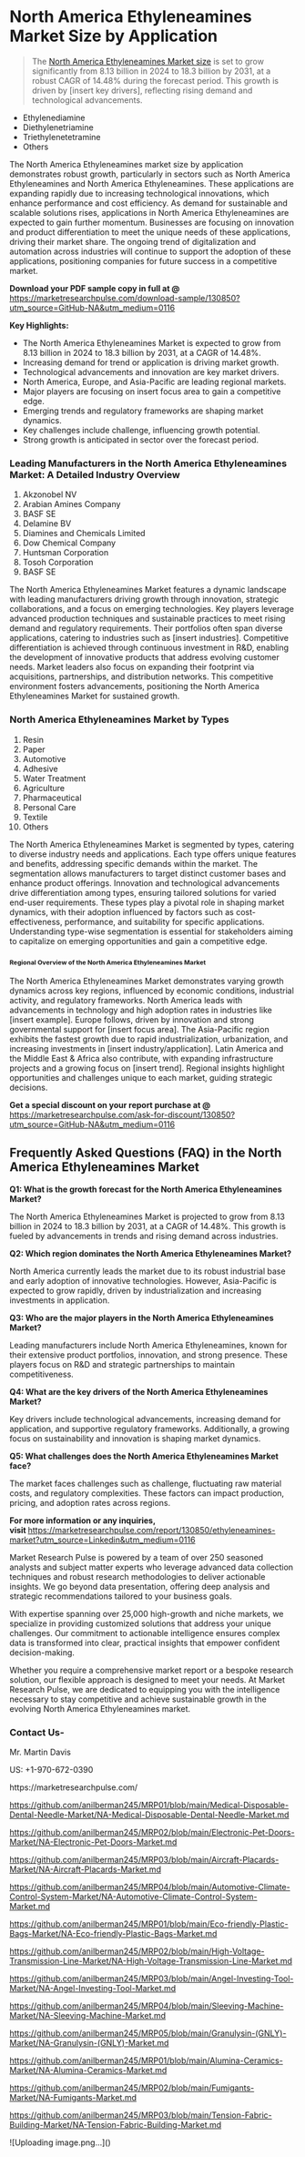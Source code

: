 <h1>North America Ethyleneamines Market&nbsp;Size by Application</h1><blockquote><p>The <a href="https://marketresearchpulse.com/download-sample/130850?utm_source=GitHub-NA&amp;utm_medium=0116">North America Ethyleneamines Market size</a> is set to grow significantly from 8.13 billion in 2024 to 18.3 billion by 2031, at a robust CAGR of 14.48% during the forecast period. This growth is driven by [insert key drivers], reflecting rising demand and technological advancements.</p></blockquote><ul><li>Ethylenediamine<li> Diethylenetriamine<li> Triethylenetetramine<li> Others</li></ul><p>The North America Ethyleneamines market size by application demonstrates robust growth, particularly in sectors such as North America Ethyleneamines and North America Ethyleneamines. These applications are expanding rapidly due to increasing technological innovations, which enhance performance and cost efficiency. As demand for sustainable and scalable solutions rises, applications in North America Ethyleneamines are expected to gain further momentum. Businesses are focusing on innovation and product differentiation to meet the unique needs of these applications, driving their market share. The ongoing trend of digitalization and automation across industries will continue to support the adoption of these applications, positioning companies for future success in a competitive market.</p><p><strong>Download your PDF sample copy in full at @ </strong><a href="https://marketresearchpulse.com/download-sample/130850?utm_source=GitHub-NA&amp;utm_medium=0116">https://marketresearchpulse.com/download-sample/130850?utm_source=GitHub-NA&amp;utm_medium=0116</a></p><p><strong>Key Highlights: </strong></p><ul><li>The North America Ethyleneamines Market is expected to grow from 8.13 billion in 2024 to 18.3 billion by 2031, at a CAGR of 14.48%.</li><li>Increasing demand for trend or application is driving market growth.</li><li>Technological advancements and innovation are key market drivers.</li><li>North America, Europe, and Asia-Pacific are leading regional markets.</li><li>Major players are focusing on insert focus area to gain a competitive edge.</li><li>Emerging trends and regulatory frameworks are shaping market dynamics.</li><li>Key challenges include challenge, influencing growth potential.</li><li>Strong growth is anticipated in sector over the forecast period.</li></ul><h3>Leading Manufacturers in the North America Ethyleneamines Market: A Detailed Industry Overview</h3><ol><li>Akzonobel NV</li><li>Arabian Amines Company</li><li>BASF SE</li><li>Delamine BV</li><li>Diamines and Chemicals Limited</li><li>Dow Chemical Company</li><li>Huntsman Corporation</li><li>Tosoh Corporation</li><li>BASF SE</li></ol><div class="flex max-w-full flex-col flex-grow"><div class="min-h-8 text-message flex w-full flex-col items-end gap-2 whitespace-normal break-words [.text-message+&amp;]:mt-5" dir="auto" data-message-author-role="assistant" data-message-id="fd8432e4-4910-450d-b182-61b7bfb0a01f" data-message-model-slug="gpt-4o"><div class="flex w-full flex-col gap-1 empty:hidden first:pt-[3px]"><div class="markdown prose w-full break-words dark:prose-invert light"><p>The North America Ethyleneamines Market features a dynamic landscape with leading manufacturers driving growth through innovation, strategic collaborations, and a focus on emerging technologies. Key players leverage advanced production techniques and sustainable practices to meet rising demand and regulatory requirements. Their portfolios often span diverse applications, catering to industries such as [insert industries]. Competitive differentiation is achieved through continuous investment in R&amp;D, enabling the development of innovative products that address evolving customer needs. Market leaders also focus on expanding their footprint via acquisitions, partnerships, and distribution networks. This competitive environment fosters advancements, positioning the North America Ethyleneamines Market for sustained growth.</p></div></div></div></div><h3>North America Ethyleneamines Market by Types</h3><ol><li>Resin<li> Paper<li> Automotive<li> Adhesive<li> Water Treatment<li> Agriculture<li> Pharmaceutical<li> Personal Care<li> Textile<li> Others</li></ol><div class="flex max-w-full flex-col flex-grow"><div class="min-h-8 text-message flex w-full flex-col items-end gap-2 whitespace-normal break-words [.text-message+&amp;]:mt-5" dir="auto" data-message-author-role="assistant" data-message-id="084470be-0bb7-4664-bddf-5156b4f41249" data-message-model-slug="gpt-4o-mini"><div class="flex w-full flex-col gap-1 empty:hidden first:pt-[3px]"><div class="markdown prose w-full break-words dark:prose-invert light"><p>The North America Ethyleneamines Market is segmented by types, catering to diverse industry needs and applications. Each type offers unique features and benefits, addressing specific demands within the market. The segmentation allows manufacturers to target distinct customer bases and enhance product offerings. Innovation and technological advancements drive differentiation among types, ensuring tailored solutions for varied end-user requirements. These types play a pivotal role in shaping market dynamics, with their adoption influenced by factors such as cost-effectiveness, performance, and suitability for specific applications. Understanding type-wise segmentation is essential for stakeholders aiming to capitalize on emerging opportunities and gain a competitive edge.</p></div></div></div></div><h3><span style="font-size: 11px;">Regional Overview of the North America Ethyleneamines Market</span></h3><div class="flex max-w-full flex-col flex-grow"><div class="min-h-8 text-message flex w-full flex-col items-end gap-2 whitespace-normal break-words [.text-message+&amp;]:mt-5" dir="auto" data-message-author-role="assistant" data-message-id="e9038762-ce64-4e30-91c9-9bd413514231" data-message-model-slug="gpt-4o-mini"><div class="flex w-full flex-col gap-1 empty:hidden first:pt-[3px]"><div class="markdown prose w-full break-words dark:prose-invert light"><p>The North America Ethyleneamines Market demonstrates varying growth dynamics across key regions, influenced by economic conditions, industrial activity, and regulatory frameworks. North America leads with advancements in technology and high adoption rates in industries like [insert example]. Europe follows, driven by innovation and strong governmental support for [insert focus area]. The Asia-Pacific region exhibits the fastest growth due to rapid industrialization, urbanization, and increasing investments in [insert industry/application]. Latin America and the Middle East &amp; Africa also contribute, with expanding infrastructure projects and a growing focus on [insert trend]. Regional insights highlight opportunities and challenges unique to each market, guiding strategic decisions.</p></div></div></div></div><p><strong>Get a special discount on your report purchase at @ </strong><a href="https://marketresearchpulse.com/ask-for-discount/130850?utm_source=GitHub-NA&amp;utm_medium=0116">https://marketresearchpulse.com/ask-for-discount/130850?utm_source=GitHub-NA&amp;utm_medium=0116</a></p><h2>Frequently Asked Questions (FAQ) in the North America Ethyleneamines Market</h2><p><strong>Q1: What is the growth forecast for the North America Ethyleneamines Market?</strong></p><p>The North America Ethyleneamines Market is projected to grow from 8.13 billion in 2024 to 18.3 billion by 2031, at a CAGR of 14.48%. This growth is fueled by advancements in trends and rising demand across industries.</p><p><strong>Q2: Which region dominates the North America Ethyleneamines Market?</strong></p><p>North America currently leads the market due to its robust industrial base and early adoption of innovative technologies. However, Asia-Pacific is expected to grow rapidly, driven by industrialization and increasing investments in application.</p><p><strong>Q3: Who are the major players in the North America Ethyleneamines Market?</strong></p><p>Leading manufacturers include North America Ethyleneamines, known for their extensive product portfolios, innovation, and strong presence. These players focus on R&amp;D and strategic partnerships to maintain competitiveness.</p><p><strong>Q4: What are the key drivers of the North America Ethyleneamines Market?</strong></p><p>Key drivers include technological advancements, increasing demand for application, and supportive regulatory frameworks. Additionally, a growing focus on sustainability and innovation is shaping market dynamics.</p><p><strong>Q5: What challenges does the North America Ethyleneamines Market face?</strong></p><p>The market faces challenges such as challenge, fluctuating raw material costs, and regulatory complexities. These factors can impact production, pricing, and adoption rates across regions.</p><p><strong>For more information or any inquiries, visit&nbsp;</strong><a href="https://marketresearchpulse.com/report/130850/ethyleneamines-market?utm_source=Linkedin&utm_medium=0116">https://marketresearchpulse.com/report/130850/ethyleneamines-market?utm_source=Linkedin&utm_medium=0116</a></p><p>Market Research Pulse is powered by a team of over 250 seasoned analysts and subject matter experts who leverage advanced data collection techniques and robust research methodologies to deliver actionable insights. We go beyond data presentation, offering deep analysis and strategic recommendations tailored to your business goals.</p><p>With expertise spanning over 25,000 high-growth and niche markets, we specialize in providing customized solutions that address your unique challenges. Our commitment to actionable intelligence ensures complex data is transformed into clear, practical insights that empower confident decision-making.</p><p>Whether you require a comprehensive market report or a bespoke research solution, our flexible approach is designed to meet your needs. At Market Research Pulse, we are dedicated to equipping you with the intelligence necessary to stay competitive and achieve sustainable growth in the evolving North America Ethyleneamines market.</p><h3><strong>Contact Us-</strong></h3><p>Mr. Martin Davis</p><p>US: +1-970-672-0390</p><p>https://marketresearchpulse.com/</p><p><a href="https://github.com/anilberman245/MRP01/blob/main/Medical-Disposable-Dental-Needle-Market/NA-Medical-Disposable-Dental-Needle-Market.md">https://github.com/anilberman245/MRP01/blob/main/Medical-Disposable-Dental-Needle-Market/NA-Medical-Disposable-Dental-Needle-Market.md</a></p><p><a href="https://github.com/anilberman245/MRP02/blob/main/Electronic-Pet-Doors-Market/NA-Electronic-Pet-Doors-Market.md">https://github.com/anilberman245/MRP02/blob/main/Electronic-Pet-Doors-Market/NA-Electronic-Pet-Doors-Market.md</a></p><p><a href="https://github.com/anilberman245/MRP03/blob/main/Aircraft-Placards-Market/NA-Aircraft-Placards-Market.md">https://github.com/anilberman245/MRP03/blob/main/Aircraft-Placards-Market/NA-Aircraft-Placards-Market.md</a></p><p><a href="https://github.com/anilberman245/MRP04/blob/main/Automotive-Climate-Control-System-Market/NA-Automotive-Climate-Control-System-Market.md">https://github.com/anilberman245/MRP04/blob/main/Automotive-Climate-Control-System-Market/NA-Automotive-Climate-Control-System-Market.md</a></p><p><a href="https://github.com/anilberman245/MRP01/blob/main/Eco-friendly-Plastic-Bags-Market/NA-Eco-friendly-Plastic-Bags-Market.md">https://github.com/anilberman245/MRP01/blob/main/Eco-friendly-Plastic-Bags-Market/NA-Eco-friendly-Plastic-Bags-Market.md</a></p><p><a href="https://github.com/anilberman245/MRP02/blob/main/High-Voltage-Transmission-Line-Market/NA-High-Voltage-Transmission-Line-Market.md">https://github.com/anilberman245/MRP02/blob/main/High-Voltage-Transmission-Line-Market/NA-High-Voltage-Transmission-Line-Market.md</a></p><p><a href="https://github.com/anilberman245/MRP03/blob/main/Angel-Investing-Tool-Market/NA-Angel-Investing-Tool-Market.md">https://github.com/anilberman245/MRP03/blob/main/Angel-Investing-Tool-Market/NA-Angel-Investing-Tool-Market.md</a></p><p><a href="https://github.com/anilberman245/MRP04/blob/main/Sleeving-Machine-Market/NA-Sleeving-Machine-Market.md">https://github.com/anilberman245/MRP04/blob/main/Sleeving-Machine-Market/NA-Sleeving-Machine-Market.md</a></p><p><a href="https://github.com/anilberman245/MRP05/blob/main/Granulysin-(GNLY)-Market/NA-Granulysin-(GNLY)-Market.md">https://github.com/anilberman245/MRP05/blob/main/Granulysin-(GNLY)-Market/NA-Granulysin-(GNLY)-Market.md</a></p><p><a href="https://github.com/anilberman245/MRP01/blob/main/Alumina-Ceramics-Market/NA-Alumina-Ceramics-Market.md">https://github.com/anilberman245/MRP01/blob/main/Alumina-Ceramics-Market/NA-Alumina-Ceramics-Market.md</a></p><p><a href="https://github.com/anilberman245/MRP02/blob/main/Fumigants-Market/NA-Fumigants-Market.md">https://github.com/anilberman245/MRP02/blob/main/Fumigants-Market/NA-Fumigants-Market.md</a></p><p><a href="https://github.com/anilberman245/MRP03/blob/main/Tension-Fabric-Building-Market/NA-Tension-Fabric-Building-Market.md">https://github.com/anilberman245/MRP03/blob/main/Tension-Fabric-Building-Market/NA-Tension-Fabric-Building-Market.md</a></p>
![Uploading image.png…]()
